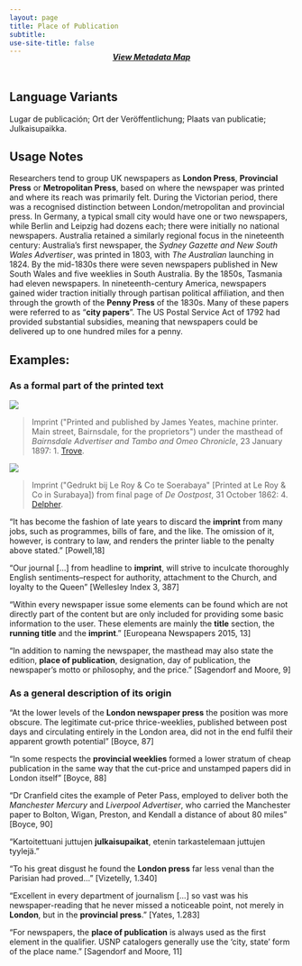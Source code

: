 ```yaml
---
layout: page
title: Place of Publication
subtitle:  
use-site-title: false
---
```


<h4 style="text-align:center;font-style:italic;margin-top:-20px;margin-bottom:50px;"><a href="../../maps/place-of-publication">View Metadata Map</a></h4>

## Language Variants

Lugar de publicación; Ort der Veröffentlichung; Plaats van publicatie;
Julkaisupaikka.

## Usage Notes

Researchers tend to group UK newspapers as **London Press**,
**Provincial Press** or **Metropolitan Press**, based on where the
newspaper was printed and where its reach was primarily felt. During the
Victorian period, there was a recognised distinction between
London/metropolitan and provincial press. In Germany, a typical small
city would have one or two newspapers, while Berlin and Leipzig had
dozens each; there were initially no national newspapers. Australia
retained a similarly regional focus in the nineteenth century:
Australia’s first newspaper, the *Sydney Gazette* *and New South Wales
Advertiser*, was printed in 1803, with *The Australian* launching in 1824. By the mid-1830s there were seven newspapers published in New
South Wales and five weeklies in South Australia. By the 1850s, Tasmania
had eleven newspapers. In nineteenth-century America, newspapers gained
wider traction initially through partisan political affiliation, and
then through the growth of the **Penny Press** of the 1830s. Many of
these papers were referred to as “**city papers**”. The US Postal
Service Act of 1792 had provided substantial subsidies, meaning that
newspapers could be delivered up to one hundred miles for a penny.

## Examples:

### As a formal part of the printed text
<img src="https://www.digitisednewspapers.net/img/statement.jpg">  
  
> Imprint ("Printed and published by James Yeates, machine printer. Main street, Bairnsdale, for the proprietors") under the masthead of *Bairnsdale Advertiser and Tambo and Omeo Chronicle*, 23 January 1897: 1. [Trove](https://trove.nla.gov.au/newspaper/page/8380268).

<img src="https://www.digitisednewspapers.net/img/imprint2.jpg">  
  
> Imprint ("Gedrukt bij Le Roy & Co te Soerabaya" \[Printed at Le Roy & Co in Surabaya\]) from final page of *De Oostpost*, 31 October 1862: 4. [Delpher](http://resolver.kb.nl/resolve?urn=ddd:011061282:mpeg21:p004).
  
“It has become the fashion of late years to discard the **imprint**
    from many jobs, such as programmes, bills of fare, and the like. The
    omission of it, however, is contrary to law, and renders the printer
    liable to the penalty above stated.” \[Powell,18\]

“Our journal \[…\] from headline to **imprint**, will strive to
    inculcate thoroughly English sentiments–respect for authority,
    attachment to the Church, and loyalty to the Queen” \[Wellesley
    Index 3, 387\]

“Within every newspaper issue some elements can be found which are
    not directly part of the content but are only included for providing
    some basic information to the user. These elements are mainly the
    **title** section, the **running title** and the **imprint**.”
    \[Europeana Newspapers 2015, 13\]

“In addition to naming the newspaper, the masthead may also state
    the edition, **place of publication**, designation, day of
    publication, the newspaper’s motto or philosophy, and the price.”
    \[Sagendorf and Moore, 9\]

### As a general description of its origin

“At the lower levels of the **London newspaper press** the position
    was more obscure. The legitimate cut-price thrice-weeklies,
    published between post days and circulating entirely in the London
    area, did not in the end fulfil their apparent growth potential”
    \[Boyce, 87\]

“In some respects the **provincial weeklies** formed a lower stratum
    of cheap publication in the same way that the cut-price and
    unstamped papers did in London itself” \[Boyce, 88\]

“Dr Cranfield cites the example of Peter Pass, employed to deliver
    both the *Manchester Mercury* and *Liverpool Advertiser*, who
    carried the Manchester paper to Bolton, Wigan, Preston, and Kendall
    a distance of about 80 miles” \[Boyce, 90\]

“Kartoitettuani juttujen **julkaisupaikat**, etenin tarkastelemaan
    juttujen tyylejä.”

“To his great disgust he found the **London press** far less venal
    than the Parisian had proved…” \[Vizetelly, 1.340\]

“Excellent in every department of journalism \[…\] so vast was his
    newspaper-reading that he never missed a noticeable point, not
    merely in **London**, but in the **provincial press**.” \[Yates,
    1.283\]

“For newspapers, the **place of publication** is always used as the
    first element in the qualifier. USNP catalogers generally use the
    ‘city, state’ form of the place name.” \[Sagendorf and Moore, 11\]
